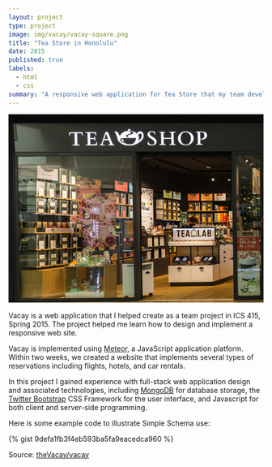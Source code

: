 ```yaml
---
layout: project
type: project
image: img/vacay/vacay-square.png
title: "Tea Store in Honolulu"
date: 2015
published: true
labels:
  - html
  - css
summary: "A responsive web application for Tea Store that my team developed in ICS Course."
---
```


<img class="img-fluid" src="../img/vacay/TeaShop_SHOPNo1.jpg">

Vacay is a web application that I helped create as a team project in ICS 415, Spring 2015. The project helped me learn how to design and implement a responsive web site.

Vacay is implemented using [Meteor](http://meteor.com), a JavaScript application platform. Within two weeks, we created a website that implements several types of reservations including flights, hotels, and car rentals.

In this project I gained experience with full-stack web application design and associated technologies, including [MongoDB](http://mongodb.com) for database storage, the [Twitter Bootstrap](http://getbootstrap.com/) CSS Framework for the user interface, and Javascript for both client and server-side programming. 

Here is some example code to illustrate Simple Schema use:

{% gist 9defa1fb3f4eb593ba5fa9eacedca960 %}
 
Source: <a href="https://github.com/theVacay/vacay">theVacay/vacay</a>
